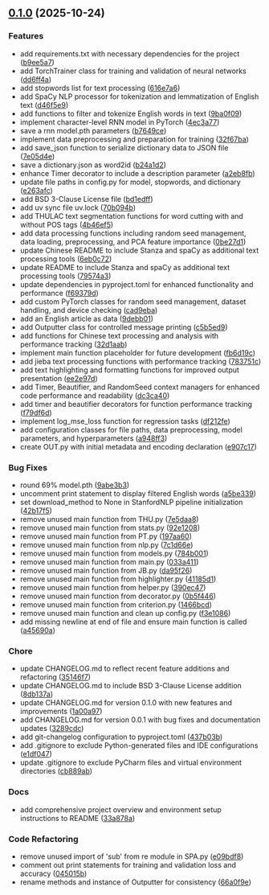 <!-- insertion marker -->
<a name="0.1.0"></a>

## [0.1.0](https://github.com///compare/e542837ade41979f69f79358c5b882d0e76f495c...0.1.0) (2025-10-24)

### Features

- add requirements.txt with necessary dependencies for the project ([b9ee5a7](https://github.com///commit/b9ee5a7ef027d7d1bb7e887a7010a825cdb03e0c))
- add TorchTrainer class for training and validation of neural networks ([dd6ff4a](https://github.com///commit/dd6ff4ae3842515d083e60a44c487ec20d96a4b4))
- add stopwords list for text processing ([616e7a6](https://github.com///commit/616e7a630f2099488699527b7cbdbf8531ba6018))
- add SpaCy NLP processor for tokenization and lemmatization of English text ([d46f5e9](https://github.com///commit/d46f5e9397cad0dfd1ed2923c9df94131006bf22))
- add functions to filter and tokenize English words in text ([9ba0f09](https://github.com///commit/9ba0f0985e7ad7c7fa1033d4f20782670cf2ec49))
- implement character-level RNN model in PyTorch ([4ec3a77](https://github.com///commit/4ec3a7714add5279295c66919a7672712d7b0ead))
- save a rnn model.pth parameters ([b7649ce](https://github.com///commit/b7649ce9b4e6d4600a8041cb0a68722e022182a4))
- implement data preprocessing and preparation for training ([32f67ba](https://github.com///commit/32f67ba3531bc5a56e1826e6c84386ee69a5743b))
- add save_json function to serialize dictionary data to JSON file ([7e05d4e](https://github.com///commit/7e05d4ecd1b827d97b1c2146be41a175a619fc2c))
- save a dictionary.json as word2id ([b24a1d2](https://github.com///commit/b24a1d2b1a6c3779fa9fc9efa1533f6b882d6df1))
- enhance Timer decorator to include a description parameter ([a2eb8fb](https://github.com///commit/a2eb8fb1bebaee9d4457ed534a6ce6f7ab68a5cd))
- update file paths in config.py for model, stopwords, and dictionary ([e263afc](https://github.com///commit/e263afc32c5dafa6231566f7a4775d52b96ee0b9))
- add BSD 3-Clause License file ([bd1edff](https://github.com///commit/bd1edff2789ed55b7df2b3f43d66ee88d8f351f3))
- add uv sync file uv.lock ([70b094b](https://github.com///commit/70b094b5b79c2d90a9f544d42ca4e9b0f7e1be77))
- add THULAC text segmentation functions for word cutting with and without POS tags ([4b46ef5](https://github.com///commit/4b46ef58ee5f8a248ed03ca13c3d2853abce17ab))
- add data processing functions including random seed management, data loading, preprocessing, and PCA feature importance ([0be27d1](https://github.com///commit/0be27d1312008b08678f56f11cd0487d2391f3e7))
- update Chinese README to include Stanza and spaCy as additional text processing tools ([6eb0c72](https://github.com///commit/6eb0c7218f4efc7b53c9e65bafd0135cdfcba6a8))
- update README to include Stanza and spaCy as additional text processing tools ([79574a3](https://github.com///commit/79574a3280fa0ba739fb56c6240dc5ef46d4a829))
- update dependencies in pyproject.toml for enhanced functionality and performance ([f69379d](https://github.com///commit/f69379d3543647245afed997e889bf5ee600d602))
- add custom PyTorch classes for random seed management, dataset handling, and device checking ([cad9eba](https://github.com///commit/cad9eba259b8b941a809ccc1f9b9ddc2f7c00f9c))
- add an English article as data ([9debb01](https://github.com///commit/9debb01722a5dcd98407582d3ed2b1c3bf1e00c2))
- add Outputter class for controlled message printing ([c5b5ed9](https://github.com///commit/c5b5ed9f608c4fed790c2dc487e46f4ebd47e188))
- add functions for Chinese text processing and analysis with performance tracking ([32d1aab](https://github.com///commit/32d1aab755bb175974af076494308d28279124d2))
- implement main function placeholder for future development ([fb6d19c](https://github.com///commit/fb6d19cb9eebe4539cae5031a2e0c2444df7660c))
- add jieba text processing functions with performance tracking ([783751c](https://github.com///commit/783751cf24f3acccb500f1165536114ed043b5e7))
- add text highlighting and formatting functions for improved output presentation ([ee2e97d](https://github.com///commit/ee2e97d4292ca839bbeb0ae3e898d776142bf79c))
- add Timer, Beautifier, and RandomSeed context managers for enhanced code performance and readability ([dc3ca40](https://github.com///commit/dc3ca405ec53160ff5a0d11194132d4ca7b0855c))
- add timer and beautifier decorators for function performance tracking ([f79df6d](https://github.com///commit/f79df6d2bce73cb64d1802b86092d9869230d713))
- implement log_mse_loss function for regression tasks ([df212fe](https://github.com///commit/df212febada96c9d2edb2088422249612de26766))
- add configuration classes for file paths, data preprocessing, model parameters, and hyperparameters ([a948ff3](https://github.com///commit/a948ff32ea76340fd7b4614c069a9f01fa75314e))
- create OUT.py with initial metadata and encoding declaration ([e907c17](https://github.com///commit/e907c17ddffcc4960a44699b9efeb2d0c7970be9))

### Bug Fixes

- round 69% model.pth ([9abe3b3](https://github.com///commit/9abe3b3035e4bab59fcad56e02b84408b421388f))
- uncomment print statement to display filtered English words ([a5be339](https://github.com///commit/a5be339afc87a6ec55acf60fb2eb5bbc61fc6398))
- set download_method to None in StanfordNLP pipeline initialization ([42b17f5](https://github.com///commit/42b17f54bc85f6f56ad9f4db2ee13ca8a8686520))
- remove unused main function from THU.py ([7e5daa8](https://github.com///commit/7e5daa842046fecc4652ceb0726b086f747b28b9))
- remove unused main function from stats.py ([92e1208](https://github.com///commit/92e1208845a26d33c8331ae94fd3b22b6a52a592))
- remove unused main function from PT.py ([197aa60](https://github.com///commit/197aa609532573dfaa0268dee3cf272eb44677b7))
- remove unused main function from nlp.py ([7c1d66e](https://github.com///commit/7c1d66ecd8a70c930c37c53f8790ff1e85fec064))
- remove unused main function from models.py ([784b001](https://github.com///commit/784b001aac9b1105cfa3574e6b5e70098f83fd7d))
- remove unused main function from main.py ([033a411](https://github.com///commit/033a41196e47d9afa5d51a261ebb38f41d577db7))
- remove unused main function from JB.py ([da95f26](https://github.com///commit/da95f260896b7eaafa2eb840ca84884d3e7ec582))
- remove unused main function from highlighter.py ([41185d1](https://github.com///commit/41185d1f548592cd658aecaaca2b7c65e99a537c))
- remove unused main function from helper.py ([390ec47](https://github.com///commit/390ec478ba7da0516bf2b4c6ae21def03769699c))
- remove unused main function from decorator.py ([0b5f446](https://github.com///commit/0b5f4468d535f2baf06209a46f39c495ae41031b))
- remove unused main function from criterion.py ([1466bcd](https://github.com///commit/1466bcd304528c522aa053ef75066d7ebfe0c6d7))
- remove unused main function and clean up config.py ([f3e1086](https://github.com///commit/f3e108636e9f9de22809686c2fd1b41b8d935a16))
- add missing newline at end of file and ensure main function is called ([a45690a](https://github.com///commit/a45690a36e8b8d2780c272fa1ef875b380a9de39))

### Chore

- update CHANGELOG.md to reflect recent feature additions and refactoring ([35146f7](https://github.com///commit/35146f73c1e1a7059eb56e3b6bb2eddcbac6fa90))
- update CHANGELOG.md to include BSD 3-Clause License addition ([8db137a](https://github.com///commit/8db137a92b0303c9601258baf38507e0d102a698))
- update CHANGELOG.md for version 0.1.0 with new features and improvements ([1a00a97](https://github.com///commit/1a00a97280435c7390864f4f90fc00628ad8f8bf))
- add CHANGELOG.md for version 0.0.1 with bug fixes and documentation updates ([3289cdc](https://github.com///commit/3289cdc9cb21e251b3a64464f75e9ab7d10de7a4))
- add git-changelog configuration to pyproject.toml ([437b03b](https://github.com///commit/437b03b9d2e5e6a0e197791c1671cd892380a477))
- add .gitignore to exclude Python-generated files and IDE configurations ([e1df047](https://github.com///commit/e1df047c36615889de09ce52a2c2e1e3b0ad528a))
- update .gitignore to exclude PyCharm files and virtual environment directories ([cb889ab](https://github.com///commit/cb889ab9d47cf345efd60c61955b730d7d475096))

### Docs

- add comprehensive project overview and environment setup instructions to README ([33a878a](https://github.com///commit/33a878a0bf4760a65e431e7d6f194f203cf8dda5))

### Code Refactoring

- remove unused import of 'sub' from re module in SPA.py ([e09bdf8](https://github.com///commit/e09bdf8aacec0c41705cb217e74cacc8e22c050a))
- comment out print statements for training and validation loss and accuracy ([045015b](https://github.com///commit/045015be92084d77ce51d8105b707ac8c8fad70f))
- rename methods and instance of Outputter for consistency ([66a0f9e](https://github.com///commit/66a0f9ebf8558460da84a4270905083ffcb3ded5))

